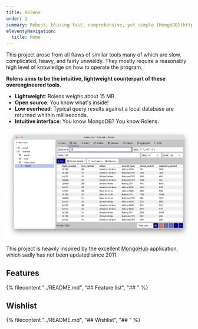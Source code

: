 ```yaml
---
title: Rolens
order: 1
summary: Robust, blazing-fast, comprehensive, yet simple [MongoDB](https://www.mongodb.com/) administration tool for Windows, macOS and Linux.
eleventyNavigation:
  title: Home
---
```


This project arose from all flaws of similar tools many of which are slow, complicated, heavy, and fairly unwieldy. They mostly require a reasonably high level of knowledge on how to operate the program.

**Rolens aims to be the intuitive, lightweight counterpart of these overengineered tools.**

- **Lightweight**: Rolens weighs about 15 MB.
- **Open source**: You know what's inside!
- **Low overhead**: Typical query results against a local database are returned whithin milliseconds.
- **Intuitive interface**: You know MongoDB? You know Rolens.

![Impression of Rolens's interface](./images/home-impression.webp)

This project is heavily inspired by the excellent [MongoHub](https://github.com/bububa/MongoHub-Mac) application, which sadly has not been updated since 2011.

## Features

{% filecontent "../README.md", "## Feature list", "## " %}

## Wishlist

{% filecontent "../README.md", "## Wishlist", "## " %}
